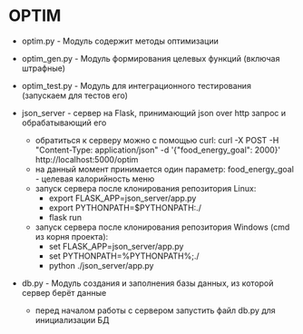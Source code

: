 # OPTIM

- optim.py - Модуль содержит методы оптимизации

- optim_gen.py - Модуль формирования целевых функций (включая штрафные)

- optim_test.py - Модуль для интеграционного тестирования (запускаем для тестов его)

- json_server - сервер на Flask, принимающий json over http запрос и обрабатывающий его
  * обратиться к серверу можно с помощью curl:
curl -X POST -H "Content-Type: application/json" -d '{"food_energy_goal": 2000}' http://localhost:5000/optim
  * на данный момент принимается один параметр: food_energy_goal - целевая калорийность меню
  * запуск сервера после клонирования репозитория Linux:
    + export FLASK_APP=json_server/app.py
    + export PYTHONPATH=$PYTHONPATH:./
    + flask run
  * запуск сервера после клонирования репозитория Windows (cmd из корня проекта):
    + set FLASK_APP=json_server/app.py
    + set PYTHONPATH=%PYTHONPATH%;./
    + python ./json_server/app.py
  
- db.py - Модуль создания и заполнения базы данных, из которой сервер берёт данные
  * перед началом работы с сервером запустить файл db.py для инициализации БД

